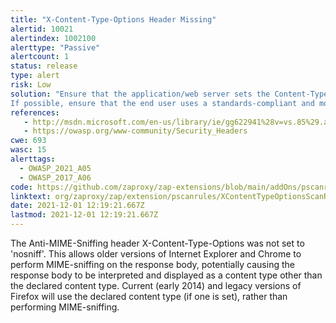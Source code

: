```yaml
---
title: "X-Content-Type-Options Header Missing"
alertid: 10021
alertindex: 1002100
alerttype: "Passive"
alertcount: 1
status: release
type: alert
risk: Low
solution: "Ensure that the application/web server sets the Content-Type header appropriately, and that it sets the X-Content-Type-Options header to 'nosniff' for all web pages.
If possible, ensure that the end user uses a standards-compliant and modern web browser that does not perform MIME-sniffing at all, or that can be directed by the web application/web server to not perform MIME-sniffing."
references:
   - http://msdn.microsoft.com/en-us/library/ie/gg622941%28v=vs.85%29.aspx
   - https://owasp.org/www-community/Security_Headers
cwe: 693
wasc: 15
alerttags: 
  - OWASP_2021_A05
  - OWASP_2017_A06
code: https://github.com/zaproxy/zap-extensions/blob/main/addOns/pscanrules/src/main/java/org/zaproxy/zap/extension/pscanrules/XContentTypeOptionsScanRule.java
linktext: org/zaproxy/zap/extension/pscanrules/XContentTypeOptionsScanRule.java
date: 2021-12-01 12:19:21.667Z
lastmod: 2021-12-01 12:19:21.667Z
---
```

The Anti-MIME-Sniffing header X-Content-Type-Options was not set to 'nosniff'. This allows older versions of Internet Explorer and Chrome to perform MIME-sniffing on the response body, potentially causing the response body to be interpreted and displayed as a content type other than the declared content type. Current (early 2014) and legacy versions of Firefox will use the declared content type (if one is set), rather than performing MIME-sniffing.
